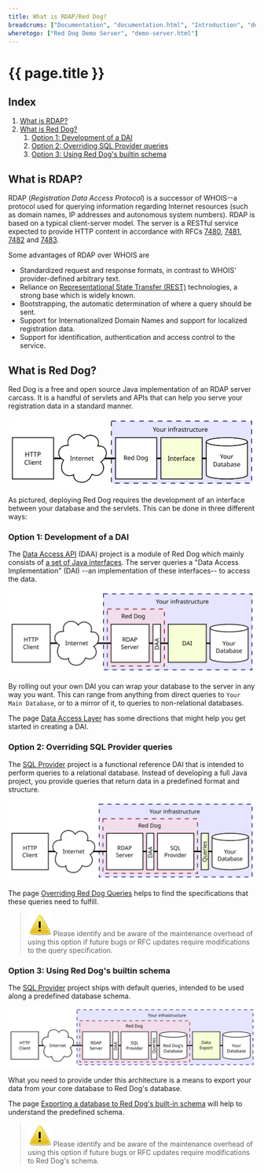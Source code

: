 ```yaml
---
title: What is RDAP/Red Dog?
breadcrums: ["Documentation", "documentation.html", "Introduction", "documentation.html#introduction"]
wheretogo: ["Red Dog Demo Server", "demo-server.html"]
---
```


# {{ page.title }}

## Index

1. [What is RDAP?](#what-is-rdap)
1. [What is Red Dog?](#what-is-red-dog)	
   1. [Option 1: Development of a DAI](#option-1-development-of-a-dai)
   1. [Option 2: Overriding SQL Provider queries](#option-2-overriding-sql-provider-queries)
   1. [Option 3: Using Red Dog's builtin schema](#option-3-using-red-dogs-builtin-schema)

## What is RDAP?

RDAP (_Registration Data Access Protocol_) is a successor of WHOIS--a protocol used for querying information regarding Internet resources (such as domain names, IP addresses and autonomous system numbers). RDAP is based on a typical client-server model. The server is a RESTful service expected to provide HTTP content in accordance with RFCs [7480](https://tools.ietf.org/html/rfc7480), [7481](https://tools.ietf.org/html/rfc7481), [7482](https://tools.ietf.org/html/rfc7482) and [7483](https://tools.ietf.org/html/rfc7483).

Some advantages of RDAP over WHOIS are

- Standardized request and response formats, in contrast to WHOIS' provider-defined arbitrary text.
- Reliance on [Representational State Transfer (REST)](http://www.ics.uci.edu/~fielding/pubs/dissertation/rest_arch_style.htm) technologies, a strong base which is widely known.
- Bootstrapping, the automatic determination of where a query should be sent.
- Support for Internationalized Domain Names and support for localized registration data.
- Support for identification, authentication and access control to the service.

## What is Red Dog?

Red Dog is a free and open source Java implementation of an RDAP server carcass. It is a handful of servlets and APIs that can help you serve your registration data in a standard manner.

![Fig. 1 - Overview](img/diagram/intro-overview.svg)

As pictured, deploying Red Dog requires the development of an interface between your database and the servlets. This can be done in three different ways:

### Option 1: Development of a DAI

The [Data Access API](https://github.com/NICMx/rdap-data-access-api) (DAA) project is a module of Red Dog which mainly consists of [a set of Java interfaces](https://github.com/NICMx/rdap-data-access-api/tree/master/src/main/java/mx/nic/rdap/db/spi). The server queries a "Data Access Implementation" (DAI) --an implementation of these interfaces-- to access the data.

![Fig.1 - Full implementation architecture](img/diagram/intro-option-1.svg)

By rolling out your own DAI you can wrap your database to the server in any way you want. This can range from anything from direct queries to `Your Main Database`, or to a mirror of it, to queries to non-relational databases.

The page [Data Access Layer](data-access-layer.html) has some directions that might help you get started in creating a DAI.

### Option 2: Overriding SQL Provider queries

The [SQL Provider](https://github.com/NICMx/rdap-sql-provider) project is a functional reference DAI that is intended to perform queries to a relational database. Instead of developing a full Java project, you provide queries that return data in a predefined format and structure.

![Fig. 2 - SQL Provider](img/diagram/intro-option-2.svg)

The page [Overriding Red Dog Queries](overriding-queries.html) helps to find the specifications that these queries need to fulfill.

> ![Warning](img/warning.svg) Please identify and be aware of the maintenance overhead of using this option if future bugs or RFC updates require modifications to the query specification.

### Option 3: Using Red Dog's builtin schema

The [SQL Provider](https://github.com/NICMx/rdap-sql-provider) project ships with default queries, intended to be used along a predefined database schema.

![Fig. 3 - SQL Provider default](img/diagram/intro-option-3.svg)

What you need to provide under this architecture is a means to export your data from your core database to Red Dog's database.

The page [Exporting a database to Red Dog's built-in schema](migration.html) will help to understand the predefined schema.

> ![Warning](img/warning.svg) Please identify and be aware of the maintenance overhead of using this option if future bugs or RFC updates require modifications to Red Dog's schema.
